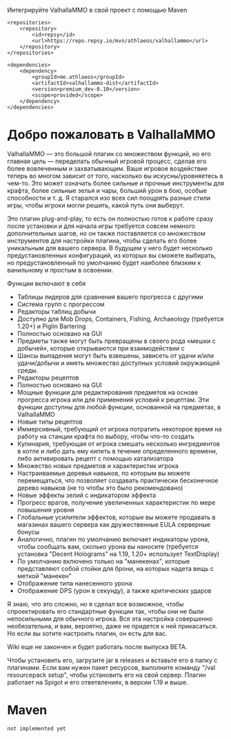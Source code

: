 Интегрируйте ValhallaMMO в свой проект с помощью Maven
```
<repositories>
    <repository>
        <id>repsy</id>
        <url>https://repo.repsy.io/mvn/athlaeos/valhallammo</url>
    </repository>
</repositories>

<dependencies>
    <dependency>
        <groupId>me.athlaeos</groupId>
        <artifactId>valhallammo-dist</artifactId>
        <version>premium_dev-0.10</version>
        <scope>provided</scope>
    </dependency>
</dependencies>
```


# Добро пожаловать в ValhallaMMO
ValhallaMMO — это большой плагин со множеством функций, но его главная цель — переделать обычный игровой процесс, сделав его более вовлеченным и захватывающим.
Ваше игровое воздействие теперь во многом зависит от того, насколько вы искусны/уровняетесь в чем-то. Это может означать более сильные и прочные инструменты для крафта, более сильные зелья и чары, больший урон в бою, особые способности и т. д.
Я старался изо всех сил поощрять разные стили игры, чтобы игроки могли решить, какой путь они выберут. 

Это плагин plug-and-play, то есть он полностью готов к работе сразу после установки и для начала игры требуется совсем немного дополнительных шагов, но он также поставляется со множеством инструментов для настройки плагина, чтобы сделать его более уникальным для вашего сервера.
В будущем у него будет несколько предустановленных конфигураций, из которых вы сможете выбирать, но предустановленный по умолчанию будет наиболее близким к ванильному и простым в освоении.

Функции включают в себя
- Таблицы лидеров для сравнения вашего прогресса с другими
- Система групп с прогрессом
- Редакторы таблиц добычи
- Доступно для Mob Drops, Containers, Fishing, Archaeology (требуется 1.20+) и Piglin Bartering
- Полностью основано на GUI
- Предметы также могут быть превращены в своего рода «мешки с добычей», которые открываются при взаимодействии с
- Шансы выпадения могут быть взвешены, зависеть от удачи и/или удачи/добычи и иметь множество доступных условий окружающей среды.
- Редакторы рецептов
- Полностью основано на GUI
- Мощные функции для редактирования предметов на основе прогресса игрока или для применения условий к рецептам. Эти функции доступны для любой функции, основанной на предметах, в ValhallaMMO
- Новые типы рецептов
- Иммерсивный, требующий от игрока потратить некоторое время на работу на станции крафта по выбору, чтобы что-то создать
- Кулинария, требующая от игрока смешать несколько ингредиентов в котле и либо дать ему кипеть в течение определенного времени, либо активировать рецепт с помощью катализатора
- Множество новых предметов и характеристик игрока
- Настраиваемые деревья навыков, по которым вы можете перемещаться, что позволяет создавать практически бесконечное дерево навыков (не то чтобы это было рекомендовано)
- Новые эффекты зелий с индикатором эффекта
- Прогресс врагов, получение увеличенных характеристик по мере повышения уровня
- Глобальные усилители эффектов, которые вы можете продавать в магазинах вашего сервера как дружественные EULA серверные бонусы
- Аналогично, плагин по умолчанию включает индикаторы урона, чтобы сообщать вам, сколько урона вы наносите (требуется установка "Decent Holograms" на 1.19, 1.20+ использует TextDisplay)
- По умолчанию включено только на "манекенах", которые представляют собой стойки для брони, на которых надета вещь с меткой "манекен"
- Отображение типа нанесенного урона
- Отображение DPS (урон в секунду), а также критических ударов

Я знаю, что это сложно, но я сделал все возможное, чтобы спроектировать его стандартные функции так, чтобы они не были непосильными для обычного игрока. 
Вся эта настройка совершенно необязательна, и вам, вероятно, даже не придется к ней прикасаться. Но если вы хотите настроить плагин, он есть для вас. 

Wiki еще не закончен и будет работать после выпуска BETA. 

Чтобы установить его, загрузите jar в releases и вставьте его в папку с плагинами. 
Если вам нужен пакет ресурсов, выполните команду "/val resourcepack setup", чтобы установить его на свой сервер. 
Плагин работает на Spigot и его ответвлениях, в версии 1.19 и выше.
# Maven
```
not implemented yet
```
